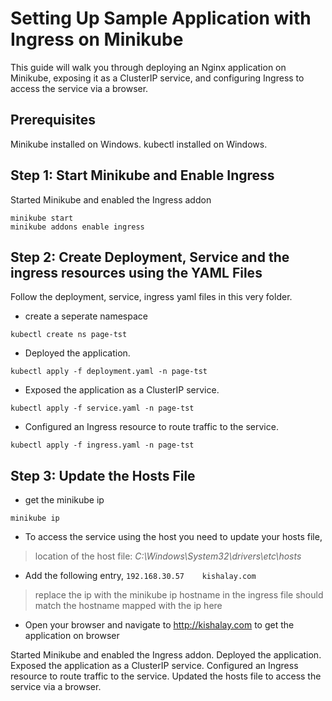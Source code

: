 # Setting Up Sample Application with Ingress on Minikube
This guide will walk you through deploying an Nginx application on Minikube, exposing it as a ClusterIP service, and configuring Ingress to access the service via a browser.

## Prerequisites
Minikube installed on Windows.
kubectl installed on Windows.

## Step 1: Start Minikube and Enable Ingress
Started Minikube and enabled the Ingress addon
```
minikube start
minikube addons enable ingress
```

## Step 2: Create Deployment, Service and the ingress resources using the YAML Files
Follow the deployment, service, ingress yaml files in this very folder.
- create a seperate namespace
```
kubectl create ns page-tst
```
- Deployed the application.
```
kubectl apply -f deployment.yaml -n page-tst
```
- Exposed the application as a ClusterIP service.
```
kubectl apply -f service.yaml -n page-tst
```
- Configured an Ingress resource to route traffic to the service.
```
kubectl apply -f ingress.yaml -n page-tst
```

## Step 3: Update the Hosts File
- get the minikube ip
```
minikube ip
```
- To access the service using the host you need to update your hosts file,
> location of the host file: _C:\Windows\System32\drivers\etc\hosts_
- Add the following entry, `192.168.30.57    kishalay.com`
> replace the ip with the minikube ip
> hostname in the ingress file should match the hostname mapped with the ip here
- Open your browser and navigate to http://kishalay.com to get the application on browser

Started Minikube and enabled the Ingress addon.
Deployed the application.
Exposed the application as a ClusterIP service.
Configured an Ingress resource to route traffic to the service.
Updated the hosts file to access the service via a browser.